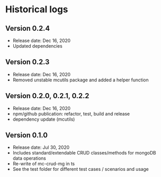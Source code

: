 # Historical logs

## Version 0.2.4
- Release date: Dec 16, 2020
- Updated dependencies


## Version 0.2.3
- Release date: Dec 16, 2020
- Removed unstable mcutils package and added a helper function

## Version 0.2.0, 0.2.1, 0.2.2
- Release date: Dec 16, 2020
- npm/github publication: refactor, test, build and release
- dependency update (mcutils)

## Version 0.1.0
- Release date: Jul 30, 2020
- Includes standard/extendable CRUD classes/methods for mongoDB data operations
- Re-write of mc-crud-mg in ts
- See the test folder for different test cases / scenarios and usage
